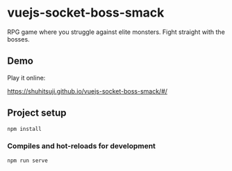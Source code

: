 # vuejs-socket-boss-smack

RPG game where you struggle against elite monsters. Fight straight with the bosses.

## Demo
Play it online:

https://shuhitsuji.github.io/vuejs-socket-boss-smack/#/

## Project setup
```
npm install
```

### Compiles and hot-reloads for development
```
npm run serve
```
